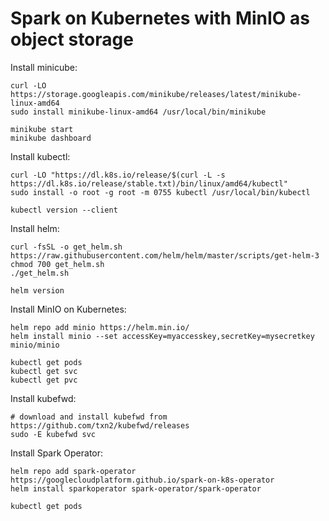 # Spark on Kubernetes with MinIO as object storage


Install minicube:
    
    curl -LO https://storage.googleapis.com/minikube/releases/latest/minikube-linux-amd64
    sudo install minikube-linux-amd64 /usr/local/bin/minikube
    
    minikube start
    minikube dashboard


Install kubectl:

    curl -LO "https://dl.k8s.io/release/$(curl -L -s https://dl.k8s.io/release/stable.txt)/bin/linux/amd64/kubectl"
    sudo install -o root -g root -m 0755 kubectl /usr/local/bin/kubectl

    kubectl version --client


Install helm:

    curl -fsSL -o get_helm.sh https://raw.githubusercontent.com/helm/helm/master/scripts/get-helm-3
    chmod 700 get_helm.sh
    ./get_helm.sh

    helm version


Install MinIO on Kubernetes:

    helm repo add minio https://helm.min.io/
    helm install minio --set accessKey=myaccesskey,secretKey=mysecretkey minio/minio

    kubectl get pods
    kubectl get svc
    kubectl get pvc


Install kubefwd:

    # download and install kubefwd from https://github.com/txn2/kubefwd/releases
    sudo -E kubefwd svc


Install Spark Operator:

    helm repo add spark-operator https://googlecloudplatform.github.io/spark-on-k8s-operator
    helm install sparkoperator spark-operator/spark-operator

    kubectl get pods